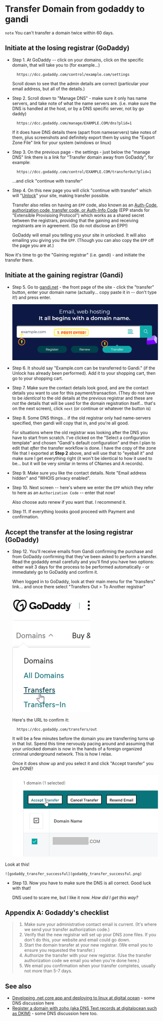 ﻿# Transfer Domain from godaddy to gandi

`note` You can't transfer a domain twice within 60 days.

## Initiate at the losing registrar (GoDaddy)

- Step 1. At GoDaddy -- click on your domains, click on the specific domain, that will take you to (for example...)

		https://dcc.godaddy.com/control/example.com/settings

	Scroll down to see that the admin details are correct (particular your email address, but all of the details.)

- Step 2. Scroll down to "Manage DNS" - make sure it only has name servers, and take note of what the name servers are. (i.e. make sure the DNS is handled at the host, or by a DNS specific server, not by go daddy)

		https://dcc.godaddy.com/manage/EXAMPLE.COM/dns?plid=1

	If it does have DNS details there (apart from nameservers) take notes of them, plus screenshots and definitely export them by using the "Export Zone File" link for your system (windows or linux)

- Step 3. On the previous page - the settings - just below the "manage DNS" link there is a link for "Transfer domain away from GoDaddy", for example:

		https://dcc.godaddy.com/control/EXAMPLE.COM/transferOut?plid=1

	...and click "continue with transfer"

- Step 4. On this new page you will click "continue with transfer" which will "[Unlock](https://en.wikipedia.org/wiki/Registrar-Lock)" your site, making transfer possible.

	Transfer also relies on having an `EPP` code, also known as an [Auth-Code, authorization code, transfer code, or Auth-Info Code](https://en.wikipedia.org/wiki/Auth-Code) (EPP stands for "Extensible Provisioing Protocol") which works as a shared secret between the registrars, providng that the gaining and receiving registrants are in agreement. (So do not disclose an EPP!)

	GoDaddy will email you telling you your site in unlocked. It will also emailing you giving you the `EPP`. (Though you can also copy the `EPP` off the page you are at.)

Now it's time to go the "Gaining registrar" (i.e. gandi) - and initiate the transfer there.

## Initiate at the gaining registrar (Gandi)

- Step 5. Go to [gandi.net](https://gandi.net) - the front page of the site - click the "transfer" button, enter your domain name (actually... copy paste it in -- don't type it!) and press enter.

	![Gandi transfer](gandi_transfer_1.png)

- Step 6. It should say "Example.com can be transferred to Gandi." (if the Unlock has already been performed). Add it to your shopping cart, then go to your shopping cart.

- Step 7. Make sure the contact details look good, and are the contact details you want to use for this payment/transaction. (They do not have to be *identical* to the old details at the previous registrar and these are *not* the details that will be used for the domain registration itself... that's on the next screen), click `next` (or continue or whatever the button is)

- Step 8. Some DNS things... if the old registrar only had name-servers specified, then gandi will copy that in, and you're all good.

	For situations where the old registrar was looking after the DNS you have to start from scratch. I've clicked on the "Select a configuration template" and chosen "Gandi's default configuration" and then I plan to edit that *after* the transfer workflow is done. I have the copy of the zone file that I exported at **Step 2** above, and will use that to "eyeball it" and make sure I get everything right (it won't be identical to how it used to be... but it will be very similar in terms of CNames and A records).

- Step 9. Make sure you like the contact details. Note "Email address hidden" and "WHOIS privacy enabled".

- Step 10. Next screen -- here's where we enter the `EPP` which they refer to here as an `Authorization Code` -- enter that now!

	Also choose auto renew if you want that. I recommend it.

- Step 11. If everything loooks good proceed with Payment and confirmation.

## Accept the transfer at the losing registrar (GoDaddy)

- Step 12. You'll receive emails from Gandi confirming the purchase and from GoDaddy confirming that they've been asked to perform a transfer. Read the godaddy email carefully and you'll find you have two options: either wait 3 days for the process to be performed automatically - or immediately go to GoDaddy and confirm it.

	When logged in to GoDaddy, look at their main menu for the "transfers" link... and once there select "Transfers Out > To Another registrar"

	![Go Daddy menu Transfers](godaddy_menu_transfers.png)

	Here's the URL to confirm it:

		https://dcc.godaddy.com/transfers/out

	It will be a few minutes before the domain you are transferring turns up in that list. Spend this time nervously pacing around and assuming that your unlocked domain is now in the hands of a foreign organized criminal underground network. This is how I relax.

	Once it does show up and you select it and click "Accept transfer" you are DONE!

	![godaddy accept transfer](godaddy_accept_transfer.png)

Look at this!

	![godaddy_transfer_successful](godaddy_transfer_successful.png)

- Step 13. Now you have to make sure the DNS is all correct. Good luck with that!

	DNS used to scare me, but I like it now. *How did I get this way?*

## Appendix A: Godaddy's checklist

> 1. Make sure your administrative contact email is current. (It's where we send your transfer authorization code.)
> 2. Verify that the new registrar will set up your DNS zone files. If you don't do this, your website and email could go down.
> 3. Start the domain transfer at your new registrar. (We email you to ensure you requested the transfer.)
> 4. Authorize the transfer with your new registrar. (Use the transfer authorization code we email you when you're done here.)
> 5. We email you confirmation when your transfer completes, usually not more than 5-7 days.

## See also

- [Developing .net core app and deploying to linux at digital ocean](../linux/digital_ocean.md) - some DNS discussion here
- [Register a domain with zoho (aka DNS Text records at digitalocean such as DKIM)](../zoho/domain.md) - some DNS discussion here too.
